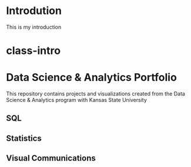 # Introdution
This is my introduction
# class-intro
# Data Science & Analytics Portfolio
This repository contains projects and visualizations created from the Data Science & Analytics program with Kansas State University

## SQL

## Statistics

## Visual Communications
 
